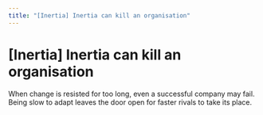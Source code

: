 ```yaml
---
title: "[Inertia] Inertia can kill an organisation"
---
```


# [Inertia] Inertia can kill an organisation

When change is resisted for too long, even a successful company may fail. Being slow to adapt leaves the door open for faster rivals to take its place.

